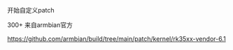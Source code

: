 开始自定义patch



300+ 来自armbian官方

https://github.com/armbian/build/tree/main/patch/kernel/rk35xx-vendor-6.1

